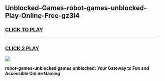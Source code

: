 
## Unblocked-Games-robot-games-unblocked-Play-Online-Free-gz3l4
<h3>
<a href="https://premium76.site?title=robot-games-unblocked&ref=26A">CLICK TO PLAY</a></h3>
<hr>

<h3>
<a href="https://premium76.site?title=robot-games-unblocked&ref=26A">CLICK 2 PLAY</a>
  
</h3>

<a href="https://premium76.site?title=robot-games-unblocked&ref=26A"><img src="https://clearcache.store/games.png"></a>


**robot-games-unblocked games unblocked: Your Gateway to Fun and Accessible Online Gaming**
